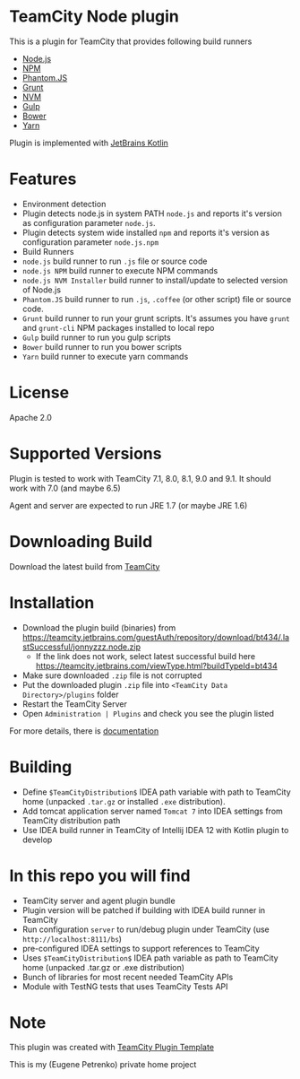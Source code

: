 TeamCity Node plugin
====================

This is a plugin for TeamCity that provides following build runners
- [Node.js](http://nodejs.org/) 
- [NPM](https://npmjs.org/)
- [Phantom.JS](http://phantomjs.org) 
- [Grunt](http://gruntjs.com)
- [NVM](https://github.com/creationix/nvm)
- [Gulp](http://gulpjs.com/)
- [Bower](https://bower.io/)
- [Yarn](https://yarnpkg.com/en/)


Plugin is implemented with [JetBrains Kotlin](http://kotlin.jetbrains.org/)


Features
========
- Environment detection
 - Plugin detects node.js in system PATH `node.js` and reports it's version as configuration parameter `node.js`.
 - Plugin detects system wide installed `npm` and reports it's version as configuration parameter `node.js.npm`
- Build Runners
 - `node.js` build runner to run `.js` file or source code
 - `node.js NPM` build runner to execute NPM commands
 - `node.js NVM Installer` build runner to install/update to selected version of Node.js
 - `Phantom.JS` build runner to run `.js`, `.coffee` (or other script) file or source code.
 - `Grunt` build runner to run your grunt scripts. It's assumes you have `grunt` and `grunt-cli` NPM packages installed to local repo
 - `Gulp` build runner to run you gulp scripts
 - `Bower` build runner to run you bower scripts
 - `Yarn` build runner to execute yarn commands

License
==========
Apache 2.0

Supported Versions
==================

Plugin is tested to work with TeamCity 7.1, 8.0, 8.1, 9.0 and 9.1.
It should work with 7.0 (and maybe 6.5)

Agent and server are expected to run JRE 1.7 (or maybe JRE 1.6)

Downloading Build
=================

Download the latest build from [TeamCity](https://teamcity.jetbrains.com/viewType.html?buildTypeId=bt434) 

Installation
============

* Download the plugin build (binaries) from https://teamcity.jetbrains.com/guestAuth/repository/download/bt434/.lastSuccessful/jonnyzzz.node.zip
  * If the link does not work, select latest successful build here https://teamcity.jetbrains.com/viewType.html?buildTypeId=bt434
* Make sure downloaded `.zip` file is not corrupted
* Put the downloaded plugin `.zip` file into `<TeamCity Data Directory>/plugins` folder
* Restart the TeamCity Server 
* Open ```Administration | Plugins``` and check you see the plugin listed

For more details, there is [documentation](http://confluence.jetbrains.net/display/TCD7/Installing+Additional+Plugins)


Building
=========
- Define `$TeamCityDistribution$` IDEA path variable with path to TeamCity home (unpacked `.tar.gz` or installed `.exe` distribution).
- Add tomcat application server named `Tomcat 7` into IDEA settings from TeamCity distribution path
- Use IDEA build runner in TeamCity of Intellij IDEA 12 with Kotlin plugin to develop

In this repo you will find
=============================
- TeamCity server and agent plugin bundle
- Plugin version will be patched if building with IDEA build runner in TeamCity
- Run configuration `server` to run/debug plugin under TeamCity (use `http://localhost:8111/bs`)
- pre-configured IDEA settings to support references to TeamCity
- Uses `$TeamCityDistribution$` IDEA path variable as path to TeamCity home (unpacked .tar.gz or .exe distribution)
- Bunch of libraries for most recent needed TeamCity APIs
- Module with TestNG tests that uses TeamCity Tests API


Note
====

This plugin was created with [TeamCity Plugin Template](https://github.com/jonnyzzz/TeamCity.PluginTemplate)

This is my (Eugene Petrenko) private home project
